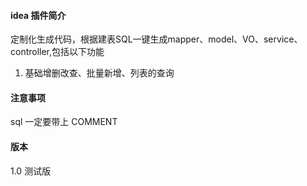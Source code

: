 #### idea 插件简介

定制化生成代码，根据建表SQL一键生成mapper、model、VO、service、controller,包括以下功能
1. 基础增删改查、批量新增、列表的查询


#### 注意事项
sql 一定要带上 COMMENT

#### 版本
1.0 测试版